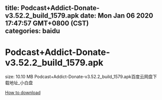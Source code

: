 
title: Podcast+Addict-Donate-v3.52.2_build_1579.apk
date: Mon Jan 06 2020 17:47:57 GMT+0800 (CST)    
categories: baidu
---

# Podcast+Addict-Donate-v3.52.2_build_1579.apk
size: 10.10 MB
 Podcast+Addict-Donate-v3.52.2_build_1579.apk百度云网盘下载地址_小白盘
 

[How to download](https://bpcam.bemobtrk.com/go/2ceec3aa-1ca2-46d6-b9ff-aaa5c184517c?jno=4111)